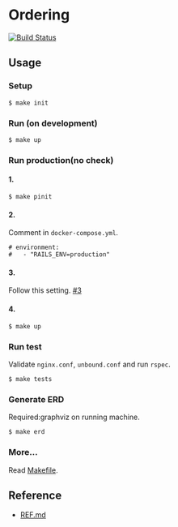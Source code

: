 # Ordering

[![Build Status](https://travis-ci.com/arsley/Ordering-system.svg?branch=master)](https://travis-ci.com/arsley/Ordering-system)

## Usage

### Setup

```
$ make init
```

### Run (on development)

```
$ make up
```

### Run production(no check)

#### 1.

```
$ make pinit
```

#### 2.

Comment in `docker-compose.yml`.

```
# environment:
#   - "RAILS_ENV=production"
```

#### 3.

Follow this setting. [#3](https://github.com/assly/Ordering-system/issues/3#issuecomment-423792514)

#### 4.

```
$ make up
```

### Run test

Validate `nginx.conf`, `unbound.conf` and run `rspec`.

```
$ make tests
```

### Generate ERD

Required:graphviz on running machine.

```
$ make erd
```

### More...

Read [Makefile](Makefile).

## Reference

- [REF.md](REF.md)
